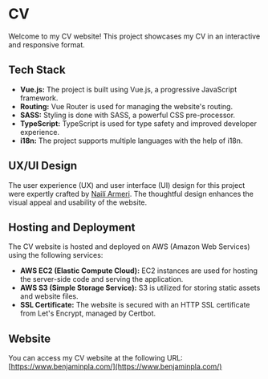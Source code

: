 # CV

Welcome to my CV website! This project showcases my CV in an interactive and responsive format.

## Tech Stack

- **Vue.js:** The project is built using Vue.js, a progressive JavaScript framework.
- **Routing:** Vue Router is used for managing the website's routing.
- **SASS:** Styling is done with SASS, a powerful CSS pre-processor.
- **TypeScript:** TypeScript is used for type safety and improved developer experience.
- **i18n:** The project supports multiple languages with the help of i18n.

## UX/UI Design

The user experience (UX) and user interface (UI) design for this project were expertly crafted by [Nailí Armeri](https://www.linkedin.com/in/nailiarmeri/). The thoughtful design enhances the visual appeal and usability of the website.

## Hosting and Deployment

The CV website is hosted and deployed on AWS (Amazon Web Services) using the following services:

- **AWS EC2 (Elastic Compute Cloud):** EC2 instances are used for hosting the server-side code and serving the application.
- **AWS S3 (Simple Storage Service):** S3 is utilized for storing static assets and website files.
- **SSL Certificate:** The website is secured with an HTTP SSL certificate from Let's Encrypt, managed by Certbot.

## Website

You can access my CV website at the following URL: [https://www.benjaminpla.com/](https://www.benjaminpla.com/)
